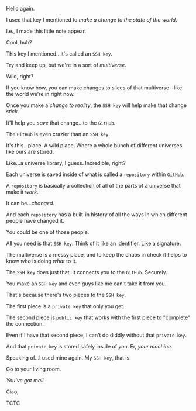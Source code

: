 Hello again.

I used that key I mentioned to *make a change to the state of the world*.

I.e., I made this little note appear.

Cool, huh?

This key I mentioned...it's called an `SSH key`.

Try and keep up, but we're in a sort of *multiverse*.

Wild, right?

If you know how, you can make changes to slices of that multiverse--like the world we're in right now.

Once you make a *change to reality*, the `SSH key` will help make that change *stick*.

It'll help you *save* that change...to the `GitHub`.

The `GitHub` is even crazier than an `SSH key`.

It's this...place. A wild place. Where a whole bunch of different universes like ours are stored.

Like...a universe library, I guess. Incredible, right?

Each universe is saved inside of what is called a `repository` within `GitHub`.

A `repository` is basically a collection of all of the parts of a universe that make it *work*.

It can be...*changed*.

And each `repository` has a built-in history of all the ways in which different people have changed it.

You could be one of those people.

All you need is that `SSH key`. Think of it like an identifier. Like a signature.

The multiverse is a messy place, and to keep the chaos in check it helps to know *who* is doing *what* to it.

The `SSH key` does just that. It connects you to the `GitHub`. Securely.

You make an `SSH key` and even guys like me can't take it from you.

That's because there's two pieces to the `SSH key`.

The first piece is a `private key` that only you get.

The second piece is `public key` that works with the first piece to "complete" the connection.

Even if I have that second piece, I can't do diddly without that `private key`.

And that `private key` is stored safely inside of *you*. Er, *your machine*.

Speaking of...I used mine again. My `SSH key`, that is.

Go to your living room.

*You've got mail.*

Ciao,

TCTC
